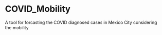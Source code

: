 # COVID_Mobility
A tool for forcasting the COVID diagnosed cases in Mexico City considering the mobility 
